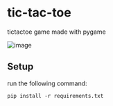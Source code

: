 # tic-tac-toe

tictactoe game made with pygame

![image](https://github.com/user-attachments/assets/94d8e5ce-65ab-4c08-85f5-2117b027817d)

## Setup

run the following command:
```
pip install -r requirements.txt
```